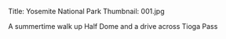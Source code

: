 Title: Yosemite National Park
Thumbnail: 001.jpg

A summertime walk up Half Dome and a drive across Tioga Pass


[//]: # (Generated from an export of the "US Aug06 - Yosemite" album with File Name as "Sequential")
